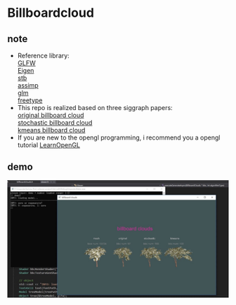 # Billboardcloud
## note
+ Reference library:  
[GLFW](http://www.glfw.org/)   
[Eigen](http://eigen.tuxfamily.org/index.php?title=Main_Page)    
[stb](https://github.com/nothings/stb)  
[assimp](http://www.assimp.org/)  
[glm](https://glm.g-truc.net/0.9.9/index.html)  
[freetype](https://www.freetype.org/)  
+ This repo is realized based on three siggraph papers:  
[original billboard cloud](http://graphics.cs.yale.edu/site/sites/files/bc03_0.pdf)  
[stochastic billboard cloud](http://www.cs.utah.edu/~lacewell/billboardclouds/billboardclouds.pdf)  
[kmeans billboard cloud](https://www.cs.auckland.ac.nz/~burkhard/Publications/IVCNZ04_HuangNovinsWuensche.pdf)  
+ If you are new to the opengl programming, i recommend you a opengl tutorial [LearnOpenGL](https://learnopengl-cn.github.io/)

## demo
![image](https://github.com/StrongerSuperman/Billboardcloud/blob/master/assets/demo.jpg)
